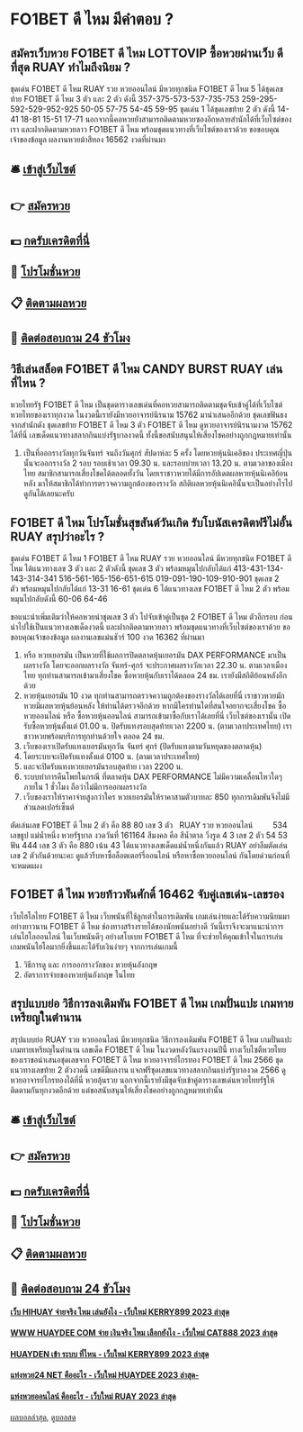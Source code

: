 # FO1BET ดี ไหม มีคำตอบ ?
## สมัครเว็บหวย FO1BET ดี ไหม LOTTOVIP ซื้อหวยผ่านเว็บ ดีที่สุด RUAY ทำไมถึงนิยม ?
ชุดเด่น FO1BET ดี ไหม RUAY รวย หวยออนไลน์ มีหวยทุกชนิด FO1BET ดี ไหม 5 ได้ชุดเลขท้าย FO1BET ดี ไหม 3 ตัว และ 2 ตัว ดังนี้
357-375-573-537-735-753
259-295-592-529-952-925
50-05
57-75
54-45
59-95
ชุดเด่น 1 ได้ชุดเลขท้าย 2 ตัว ดังนี้
14-41
18-81
15-51
17-71
นอกจากนี้คอหวยยังสามารถติดตามหวยซองอีกหลายสำนักได้ที่เว็บไซต์ของเรา และฝากติดตามหวยลาว FO1BET ดี ไหม พร้อมชุดแนวทางที่เว็บไซต์ของเราด้วย
ขอขอบคุณเจ้าของข้อมูล
ผลงานหวยม้าสีทอง 16562 งวดที่ผ่านมา


## 🛎 [เข้าสู่เว็บไซต์](https://bit.ly/3BG5bNw)
## 👉 [สมัครหวย](https://bit.ly/3BG5bNw)
## 💵 [กดรับเครดิตที่นี่](https://bit.ly/3C3mvgS)
## 👑 [โปรโมชั่นหวย](https://bit.ly/3C3mvgS)
## 📋 [ติดตามผลหวย](https://bit.ly/3C3mvgS)
## 📱 [ติดต่อสอบถาม 24 ชัวโมง](https://bit.ly/3C3mvgS)

## วิธีเล่นสล็อต FO1BET ดี ไหม CANDY BURST RUAY เล่นที่ไหน ?
หวยไทยรัฐ FO1BET ดี ไหม เป็นชุดตารางเลขเด่นที่คอหวยสามารถติดตามชุดจับเข้าคู่ได้ที่เว็บไซต์หวยไทยของเราทุกงวด ในงวดนี้เรายังมีหวยอาจารย์นิรนาม 15762 มานำเสนออีกด้วย ชุดเลขฟันธงจากสำนักดัง ชุดเลขท้าย FO1BET ดี ไหม 3 ตัว FO1BET ดี ไหม ดูหวยอาจารย์นิรนามงวด 15762 ได้ที่นี่ เลขเด็ดแนวทางสลากกินแบ่งรัฐบาลงวดนี้ ทั้งนี้ขอสนับสนุนให้เสี่ยงโชคอย่างถูกกฎหมายเท่านั้น
1. เป็นที่ออกรางวัลทุกวันจันทร์ จนถึงวันศุกร์ สัปดาห์ละ 5 ครั้ง โดยหวยหุ้นนิเคอิของ ประเทศญี่ปุ่น นั้นจะออกรางวัล 2 รอบ รอบเช้าเวลา 09.30 น. และรอบบ่ายเวลา 13.20 น. ตามเวลาของเมืองไทย สมาชิกสามารถเสี่ยงโชคได้ตลอดทั้งวัน โดยเราชาวหวยได้มีการอัปเดตผลหวยหุ้นนิเคอิย้อนหลัง มาให้สมาชิกได้ทำการตรวจความถูกต้องของรางวัล สถิติผลหวยหุ้นนิเคอินั้นจะเป็นอย่างไรไปดูกันได้เลยนะครับ

## FO1BET ดี ไหม โปรโมชั่นสุขสันต์วันเกิด รับโบนัสเครดิตฟรีไม่อั้น RUAY สรุปว่าอะไร ?
ชุดเด่น FO1BET ดี ไหม 1 FO1BET ดี ไหม RUAY รวย หวยออนไลน์ มีหวยทุกชนิด FO1BET ดี ไหม ได้แนวทางเลข 3 ตัว และ 2 ตัวดังนี้
ชุดเลข 3 ตัว พร้อมหมุนไปกลับได้แก่
413-431-134-143-314-341
516-561-165-156-651-615
019-091-190-109-910-901
ชุดเลข 2 ตัว พร้อมหมุนไปกลับได้แก่
13-31
16-61
ชุดเด่น 6 ได้แนวทางเลข FO1BET ดี ไหม 2 ตัว พร้อมหมุนไปกลับดังนี้
60-06
64-46

ขอแนะนำเพิ่มเติมว่าให้คอหวยนำชุดเลข 3 ตัว ไปจับเข้าคู่เป็นชุด 2 FO1BET ดี ไหม ตัวอีกรอบ ก่อนนำไปใช้เป็นแนวทางเลขเด็ดงวดนี้ และฝากติดตามหวยลาว พร้อมชุดแนวทางที่เว็บไซต์ของเราด้วย
ขอขอบคุณเจ้าของข้อมูล
ผลงานเลขแม่นชัวร์ 100 งวด 16362 ที่ผ่านมา
1. หรือ หวยเยอรมัน เป็นหวยที่ใช้ผลการปิดตลาดหุ้นเยอรมัน DAX PERFORMANCE มาเป็นผลรางวัล โดยจะออกผลรางวัล จันทร์-ศุกร์ จะประกาศผลรางวัลเวลา 22.30 น. ตามเวลาเมืองไทย ทุกท่านสามารถเข้ามาเสี่ยงโชค ซื้อหวยหุ้นกับเราได้ตลอด 24 ชม. เรายังมีสถิติย้อนหลังอีกด้วย
2. หวยหุ้นเยอรมัน 10 งวด ทุกท่านสามารถตรวจความถูกต้องของรางวัลได้เลยที่นี่ เราชาวหวยมักหวยมีผลหวยหุ้นย้อนหลัง ให้ท่านได้ตรวจอีกด้วย หากมีใครท่านใดที่สนใจอยากจะเสี่ยงโชค ซื้อหวยออนไลน์ หรือ ซื้อหวยหุ้นออนไลน์ สามารถเข้ามาซื้อกับเราได้เลยที่นี่ เว็บไซต์ของเรานั้น เปิดรับซื้อหวยหุ้นตั้งแต่ 01.00 น. ปิดรับแทงรอบสุดท้ายเวลา 2200 น. (ตามเวลาประเทศไทย) เราชาวหวยพร้อมบริการทุกท่านด้วยใจ ตลอด 24 ชม.
3. เว็บของเราเปิดรับแทงเยอรมันทุกวัน จันทร์ ศุกร์ (ปิดรับแทงตามวันหยุดของตลาดหุ้น)
4. โดยระบบจะเปิดรับแทงตั้งแต่ 0100 น. (ตามเวลาประเทศไทย)
5. และจะปิดรับแทงหวยเยอรมันรอบสุดท้าย เวลา 2200 น.
6. ระบบทำการคืนโพยในกรณี ที่ตลาดหุ้น DAX PERFORMANCE ไม่มีความเคลื่อนไหวใดๆ ภายใน 1 ชั่วโมง ถือว่าไม่มีการออกผลรางวัล
7. เว็บของเราให้ราคาจ่ายสูงกว่าใคร หวยเยอรมันให้ราคาสามตัวบาทละ 850 ทุกการเดิมพันจึงไม่มีส่วนลดเปอร์เซ็นต์

ตัดเล่นเลข FO1BET ดี ไหม 2 ตัว คือ 88 80
เลข 3 ตัว   RUAY รวย หวยออนไลน์         534
เลขธูป แม่น้ำหนึ่ง หวยรัฐบาล งวดวันที่ 161164
สีมงคล คือ สีน้ำตาล
วิ่งรูด 4 3
เลข 2 ตัว 54 53
ฟัน 444
เลข 3 ตัว คือ 880
เน้น 43
ได้แนวทางเลขเด็ดแม่น้ำหนึ่งกันแล้ว RUAY อย่าลืมตัดเล่นเลข 2 ตัวกันด้วยนะคะ ดูแล้วรีบหาซื้อล็อตเตอร์รี่ออนไลน์ หรือหาซื้อหวยออนไลน์ กันโดยด่วนก่อนที่จะหมดแผง

## FO1BET ดี ไหม หวยท้าวพันศักดิ์ 16462 จับคู่เลขเด่น-เลขรอง
เว็บไฮโลไทย FO1BET ดี ไหม เว็บพนันที่ใช้ลูกเต๋าในการเดิมพัน เกมเล่นง่ายและได้รับความนิยมมาอย่างยาวนาน FO1BET ดี ไหม ช่องทางสร้างรายได้ของนักพนันอย่างดี วันนี้เราจึงจะมาแนะนำการเล่นไฮโลออนไลน์ ในเว็บพนันดีๆ อย่างสโบเบท FO1BET ดี ไหม ที่จะช่วยให้คุณเข้าใจในการเล่นเกมพนันไฮโลมากยิ่งขึ้นและได้รับเงินง่ายๆ จากการเล่นเกมนี้
1. วิธีการดู และ การออกรางวัลของ หวยหุ้นอังกฤษ
2. อัตราการจ่ายของหวยหุ้นอังกฤษ ในไทย

## สรุปแบบย่อ วิธีการลงเดิมพัน FO1BET ดี ไหม เกมปั่นแปะ เกมทายเหรียญในตำนาน
สรุปแบบย่อ RUAY รวย หวยออนไลน์ มีหวยทุกชนิด วิธีการลงเดิมพัน FO1BET ดี ไหม เกมปั่นแปะ เกมทายเหรียญในตำนาน เลขเด็ด FO1BET ดี ไหม ในงวดหลังวันแรงงานปีนี้ ทางเว็บไซตืหวยไทยของเราขอนำเสนอชุดเลขจาก FO1BET ดี ไหม หวยอาจารย์ไกรทอง FO1BET ดี ไหม 2566 ชุดแนวทางเลขท้าย 2 ตัวงวดนี้ เลขดีมีผลงาน แจกฟรีชุดเลขแนวทางสลากกินแบ่งรัฐบาลงวด 2566 ดูหวยอาจารย์ไกรทองได้ที่นี่ หวยลุ้นรวย นอกจากนี้เรายังมีชุดจับเข้าคู่ตารางเลขเด่นหวยไทยรัฐให้ติดตามกันทุกงวดอีกด้วย แต่ขอสนับสนุนให้เสี่ยงโชคอย่างถูกกฎหมายเท่านั้น

## 🛎 [เข้าสู่เว็บไซต์](https://bit.ly/3BG5bNw)
## 👉 [สมัครหวย](https://bit.ly/3BG5bNw)
## 💵 [กดรับเครดิตที่นี่](https://bit.ly/3C3mvgS)
## 👑 [โปรโมชั่นหวย](https://bit.ly/3C3mvgS)
## 📋 [ติดตามผลหวย](https://bit.ly/3C3mvgS)
## 📱 [ติดต่อสอบถาม 24 ชัวโมง](https://bit.ly/3C3mvgS)

#### [เว็บ HIHUAY จ่ายจริง ไหม เล่นยังไง - เว็บใหม่ KERRY899 2023 ล่าสุด](https://atom.io/themes/เว็บ%20hihuay%20จ่ายจริง%20ไหม%20เล่นยังไง%20-%20เว็บใหม่%20kerry899%202023%20ล่าสุด)
#### [WWW HUAYDEE COM จ่าย เงินจริง ไหม เลือกยังไง - เว็บใหม่ CAT888 2023 ล่าสุด](https://atom.io/themes/www%20huaydee%20com%20จ่าย%20เงินจริง%20ไหม%20เลือกยังไง%20-%20เว็บใหม่%20cat888%202023%20ล่าสุด)
#### [HUAYDEN เข้า ระบบ ที่ไหน - เว็บใหม่ KERRY899 2023 ล่าสุด](https://atom.io/themes/huayden%20เข้า%20ระบบ%20ที่ไหน%20-%20เว็บใหม่%20kerry899%202023%20ล่าสุด)
#### [แท่งหวย24 NET คืออะไร - เว็บใหม่ HUAYDEE 2023 ล่าสุด-](https://atom.io/themes/แท่งหวย24%20net%20คืออะไร%20-%20เว็บใหม่%20huaydee%202023%20ล่าสุด-)
#### [แท่งหวยออนไลน์ คืออะไร - เว็บใหม่ RUAY 2023 ล่าสุด](https://atom.io/themes/แท่งหวยออนไลน์%20คืออะไร%20-%20เว็บใหม่%20ruay%202023%20ล่าสุด)

[ผลบอลล่าสุด](https://siamsport.tv "ผลบอลล่าสุด"), [ดูบอลสด](https://siamsport.tv/ดูบอลสด "ดูบอลสด")